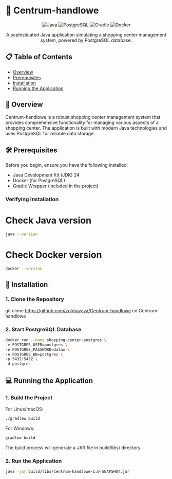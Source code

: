 # 🏪 Centrum-handlowe

<div align="center">

![Java](https://img.shields.io/badge/Java-ED8B00?style=for-the-badge&logo=openjdk&logoColor=white)
![PostgreSQL](https://img.shields.io/badge/PostgreSQL-316192?style=for-the-badge&logo=postgresql&logoColor=white)
![Gradle](https://img.shields.io/badge/Gradle-02303A?style=for-the-badge&logo=gradle&logoColor=white)
![Docker](https://img.shields.io/badge/Docker-2496ED?style=for-the-badge&logo=docker&logoColor=white)

A sophisticated Java application simulating a shopping center management system, powered by PostgreSQL database.

</div>

## 📋 Table of Contents

- [Overview](#-overview)
- [Prerequisites](#-prerequisites)
- [Installation](#-installation)
- [Running the Application](#-running-the-application)

## 🌟 Overview

Centrum-handlowe is a robust shopping center management system that provides comprehensive functionality for managing various aspects of a shopping center. The application is built with modern Java technologies and uses PostgreSQL for reliable data storage.

## 🛠️ Prerequisites

Before you begin, ensure you have the following installed:

- Java Development Kit (JDK) 24
- Docker (for PostgreSQL)
- Gradle Wrapper (included in the project)

### Verifying Installation


# Check Java version
```bash
java --version
```

# Check Docker version
```bash
docker --version
```


## 🚀 Installation

### 1. Clone the Repository

git clone https://github.com/zolotayaya/Centrum-handlowe
cd Centrum-handlowe


### 2. Start PostgreSQL Database

```bash
docker run --name shopping-center-postgres \
-e POSTGRES_USER=postgres \
-e POSTGRES_PASSWORD=datax \
-e POSTGRES_DB=postgres \
-p 5432:5432 \
-d postgres
```

## 💻 Running the Application

### 1. Build the Project

For Linux/macOS:

```bash
./gradlew build
```

For Windows:

```bash
gradlew build
```

The build process will generate a JAR file in build/libs/ directory.

### 2. Run the Application

```bash
java -jar build/libs/Centrum-handlowe-1.0-SNAPSHOT.jar
```